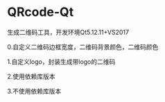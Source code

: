# QRcode-Qt
生成二维码工具，开发环境Qt5.12.11+VS2017

0.自定义二维码边框宽度，二维码背景颜色，二维码颜色

1.自定义logo，封装生成带logo的二维码

2.使用依赖库版本

3.不使用依赖库版本
